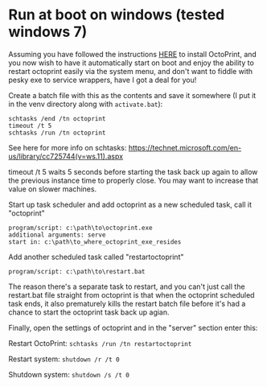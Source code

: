 # Run at boot on windows (tested windows 7)

Assuming you have followed the instructions [HERE](https://github.com/foosel/OctoPrint/wiki/Setup-on-Windows) to install OctoPrint, and you now wish to have it automatically start on boot
and enjoy the ability to restart octoprint easily via the system menu, and don't want to fiddle with pesky exe to service wrappers, have I got a deal for you!


Create a batch file with this as the contents and save it somewhere (I put it in the venv directory along with `activate.bat`):

    schtasks /end /tn octoprint 
    timeout /t 5
    schtasks /run /tn octoprint

See here for more info on schtasks: https://technet.microsoft.com/en-us/library/cc725744(v=ws.11).aspx

timeout /t 5 waits 5 seconds before starting the task back up again to allow the previous instance time to properly close. You may want to increase that value on slower machines.

Start up task scheduler and add octoprint as a new scheduled task, call it "octoprint"

    program/script: c:\path\to\octoprint.exe
    additional arguments: serve
    start in: c:\path\to_where_octoprint_exe_resides

Add another scheduled task called "restartoctoprint"

    program/script: c:\path\to\restart.bat

The reason there's a separate task to restart, and you can't just call the restart.bat file straight from octoprint is that when the octoprint scheduled task ends, it also prematurely kills the restart batch file before it's had a chance to start the octoprint task back up agian.

Finally, open the settings of octoprint and in the "server" section enter this:

Restart OctoPrint: `schtasks /run /tn restartoctoprint`

Restart system: `shutdown /r /t 0`

Shutdown system: `shutdown /s /t 0`
